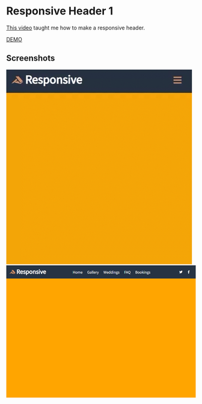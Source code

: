 # Responsive Header 1

[This video](https://www.youtube.com/watch?v=X91jsJyZofw) taught me how to make a responsive header.

[DEMO]()

## Screenshots

<img src="./screenshots/mobile.gif" title="mobile">
<img src="./screenshots/over-768px.png" title="over-768px">
